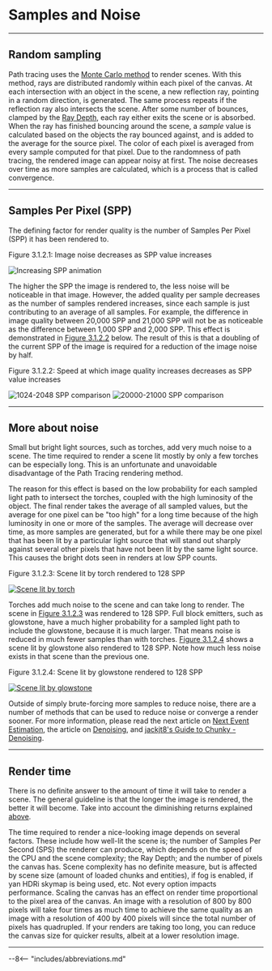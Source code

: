 # Samples and Noise

---

## Random sampling

Path tracing uses the <a href="https://en.wikipedia.org/wiki/Monte_Carlo_method" target="_blank">Monte Carlo method</a> to render scenes. With this method, rays are distributed randomly within each pixel of the canvas. At each intersection with an object in the scene, a new reflection ray, pointing in a random direction, is generated. The same process repeats if the reflection ray also intersects the scene. After some number of bounces, clamped by the [Ray Depth](../../user_interface/render_controls/advanced/#controls), each ray either exits the scene or is absorbed. When the ray has finished bouncing around the scene, a *sample* value is calculated based on the objects the ray bounced against, and is added to the average for the source pixel. The color of each pixel is averaged from every sample computed for that pixel. Due to the randomness of path tracing, the rendered image can appear noisy at first. The noise decreases over time as more samples are calculated, which is a process that is called convergence.

---

## Samples Per Pixel (SPP)

The defining factor for render quality is the number of Samples Per Pixel (SPP) it has been rendered to.

<div class="figure" id="figure-3-1-2-1">
  <p class="figure">
  Figure 3.1.2.1: Image noise decreases as SPP value increases
  </p>
  <div class="figureimgcontainer">
    <picture class="figure">
      <source srcset="../../../img/examples/introduction/x2_2-sec_loop.webp" type="image/webp">
      <source srcset="../../../img/examples/introduction/x2_2-sec_loop.gif" type="image/gif">
      <img class="figure" src="../../../img/examples/introduction/x2_2-sec_loop.gif" alt="Increasing SPP animation">
    </picture>
  </div>
</div>

The higher the SPP the image is rendered to, the less noise will be noticeable in that image. However, the added quality per sample decreases as the number of samples rendered increases, since each sample is just contributing to an average of all samples. For example, the difference in image quality between 20,000 SPP and 21,000 SPP will not be as noticeable as the difference between 1,000 SPP and 2,000 SPP. This effect is demonstrated in [Figure 3.1.2.2](#figure-3-1-2-2) below. The result of this is that a doubling of the current SPP of the image is required for a reduction of the image noise by half.

<div class="figure" id="figure-3-1-2-2">
  <p class="figure">
  Figure 3.1.2.2: Speed at which image quality increases decreases as SPP value increases
  </p>
  <div class="figuregridcontainer">
    <picture class="figure">
      <source srcset="../../../img/examples/introduction/1ki-2ki_2-sec_loop.webp" type="image/webp">
      <source srcset="../../../img/examples/introduction/1ki-2ki_2-sec_loop.gif" type="image/gif">
      <img class="figure" src="../../../img/examples/introduction/1ki-2ki_2-sec_loop.gif" alt="1024-2048 SPP comparison">
    </picture>
    <picture class="figure">
      <source srcset="../../../img/examples/introduction/20k-21k_2-sec_loop.webp" type="image/webp">
      <source srcset="../../../img/examples/introduction/20k-21k_2-sec_loop.gif" type="image/gif">
      <img class="figure" src="../../../img/examples/introduction/20k-21k_2-sec_loop.gif" alt="20000-21000 SPP comparison">
    </picture>
  </div>
</div>

---

## More about noise

Small but bright light sources, such as torches, add very much noise to a scene. The time required to render a scene lit mostly by only a few torches can be especially long. This is an unfortunate and unavoidable disadvantage of the Path Tracing rendering method.

The reason for this effect is based on the low probability for each sampled light path to intersect the torches, coupled with the high luminosity of the object. The final render takes the average of all sampled values, but the average for one pixel can be "too high" for a long time because of the high luminosity in one or more of the samples. The average will decrease over time, as more samples are generated, but for a while there may be one pixel that has been lit by a particular light source that will stand out sharply against several other pixels that have not been lit by the same light source. This causes the bright dots seen in renders at low SPP counts.

<div class="figure" id="figure-3-1-2-3">
  <p class="figure">
  Figure 3.1.2.3: Scene lit by torch rendered to 128 SPP
  </p>
  <div class="figureimgcontainer">
    <a href="../../../img/examples/introduction/noise_torch.png">
      <img class="figure" src="../../../img/examples/introduction/noise_torch.png" alt="Scene lit by torch">
    </a>
  </div>
</div>

Torches add much noise to the scene and can take long to render. The scene in [Figure 3.1.2.3](#figure-3-1-2-3) was rendered to 128 SPP. Full block emitters, such as glowstone, have a much higher probability for a sampled light path to include the glowstone, because it is much larger. That means noise is reduced in much fewer samples than with torches. [Figure 3.1.2.4](#figure-3-1-2-4) shows a scene lit by glowstone also rendered to 128 SPP. Note how much less noise exists in that scene than the previous one.

<div class="figure" id="figure-3-1-2-4">
  <p class="figure">
  Figure 3.1.2.4: Scene lit by glowstone rendered to 128 SPP
  </p>
  <div class="figureimgcontainer">
    <a href="../../../img/examples/introduction/noise_glowstone.png">
      <img class="figure" src="../../../img/examples/introduction/noise_glowstone.png" alt="Scene lit by glowstone">
    </a>
  </div>
</div>

Outside of simply brute-forcing more samples to reduce noise, there are a number of methods that can be used to reduce noise or converge a render sooner. For more information, please read the next article on [Next Event Estimation](../next_event_estimation), the article on [Denoising](../../other_topics/denoising), and <a href="https://jackjt8.github.io/ChunkyGuide/docs/advanced_techniques/denoising.html" target="_blank">jackjt8's Guide to Chunky - Denoising</a>.

---

## Render time

There is no definite answer to the amount of time it will take to render a scene. The general guideline is that the longer the image is rendered, the better it will become. Take into account the diminishing returns explained [above](#samples-per-pixel-spp).

The time required to render a nice-looking image depends on several factors. These include how well-lit the scene is; the number of Samples Per Second (SPS) the renderer can produce, which depends on the speed of the CPU and the scene complexity; the Ray Depth; and the number of pixels the canvas has. Scene complexity has no definite measure, but is affected by scene size (amount of loaded chunks and entities), if fog is enabled, if yan HDRi skymap is being used, etc. Not every option impacts performance. Scaling the canvas has an effect on render time proportional to the pixel area of the canvas. An image with a resolution of 800 by 800 pixels will take four times as much time to achieve the same quality as an image with a resolution of 400 by 400 pixels will since the total number of pixels has quadrupled. If your renders are taking too long, you can reduce the canvas size for quicker results, albeit at a lower resolution image.

---

--8<-- "includes/abbreviations.md"
